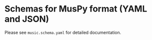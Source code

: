 # Schemas for MusPy format (YAML and JSON)

Please see `music.schema.yaml` for detailed documentation.
